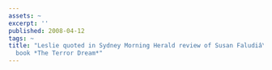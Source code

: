 ```yaml
---
assets: ~
excerpt: ''
published: 2008-04-12
tags: ~
title: "Leslie quoted in Sydney Morning Herald review of Susan Faludiâ\x80\x99s new
  book *The Terror Dream*"
---
```

